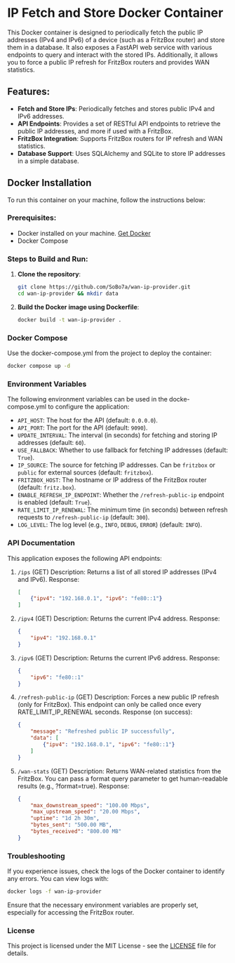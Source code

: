 # IP Fetch and Store Docker Container

This Docker container is designed to periodically fetch the public IP addresses (IPv4 and IPv6) of a device (such as a FritzBox router) and store them in a database. It also exposes a FastAPI web service with various endpoints to query and interact with the stored IPs. Additionally, it allows you to force a public IP refresh for FritzBox routers and provides WAN statistics.

## Features:
- **Fetch and Store IPs**: Periodically fetches and stores public IPv4 and IPv6 addresses.
- **API Endpoints**: Provides a set of RESTful API endpoints to retrieve the public IP addresses, and more if used with a FritzBox.
- **FritzBox Integration**: Supports FritzBox routers for IP refresh and WAN statistics.
- **Database Support**: Uses SQLAlchemy and SQLite to store IP addresses in a simple database.

## Docker Installation

To run this container on your machine, follow the instructions below:

### Prerequisites:
- Docker installed on your machine. [Get Docker](https://docs.docker.com/get-docker/)
- Docker Compose

### Steps to Build and Run:

1. **Clone the repository**:

    ```bash
    git clone https://github.com/SoBo7a/wan-ip-provider.git
    cd wan-ip-provider && mkdir data
    ```

2. **Build the Docker image using Dockerfile**:

    ```bash
    docker build -t wan-ip-provider .
    ```

### Docker Compose

Use the docker-compose.yml from the project to deploy the container:
```bash
docker compose up -d
```

### Environment Variables

The following environment variables can be used in the docke-compose.yml to configure the application:

- `API_HOST`: The host for the API (default: `0.0.0.0`).
- `API_PORT`: The port for the API (default: `9090`).
- `UPDATE_INTERVAL`: The interval (in seconds) for fetching and storing IP addresses (default: `60`).
- `USE_FALLBACK`: Whether to use fallback for fetching IP addresses (default: `True`).
- `IP_SOURCE`: The source for fetching IP addresses. Can be `fritzbox` or `public` for external sources (default: `fritzbox`).
- `FRITZBOX_HOST`: The hostname or IP address of the FritzBox router (default: `fritz.box`).
- `ENABLE_REFRESH_IP_ENDPOINT`: Whether the `/refresh-public-ip` endpoint is enabled (default: `True`).
- `RATE_LIMIT_IP_RENEWAL`: The minimum time (in seconds) between refresh requests to `/refresh-public-ip` (default: `300`).
- `LOG_LEVEL`: The log level (e.g., `INFO`, `DEBUG`, `ERROR`) (default: `INFO`).

### API Documentation
This application exposes the following API endpoints:

1. `/ips` (GET)
    Description: Returns a list of all stored IP addresses (IPv4 and IPv6).
    Response:
    ```json
    [
        {"ipv4": "192.168.0.1", "ipv6": "fe80::1"}
    ]
    ```

2. `/ipv4` (GET)
    Description: Returns the current IPv4 address.
    Response:
    ```json
    {
        "ipv4": "192.168.0.1"
    }
    ```

3. `/ipv6` (GET)
    Description: Returns the current IPv6 address.
    Response:
    ```json
    {
        "ipv6": "fe80::1"
    }
    ```

4. `/refresh-public-ip` (GET)
    Description: Forces a new public IP refresh (only for FritzBox). This endpoint can only be called once every RATE_LIMIT_IP_RENEWAL seconds.
    Response (on success):
    ```json
    {
        "message": "Refreshed public IP successfully",
        "data": [
            {"ipv4": "192.168.0.1", "ipv6": "fe80::1"}
        ]
    }
    ```

5. `/wan-stats` (GET)
    Description: Returns WAN-related statistics from the FritzBox. You can pass a format query parameter to get human-readable results (e.g., ?format=true).
    Response:
    ```json
    {
        "max_downstream_speed": "100.00 Mbps",
        "max_upstream_speed": "20.00 Mbps",
        "uptime": "1d 2h 30m",
        "bytes_sent": "500.00 MB",
        "bytes_received": "800.00 MB"
    }
    ```

### Troubleshooting
If you experience issues, check the logs of the Docker container to identify any errors. You can view logs with:
```bash
docker logs -f wan-ip-provider
```

Ensure that the necessary environment variables are properly set, especially for accessing the FritzBox router.

### License
This project is licensed under the MIT License - see the [LICENSE](LICENSE.txt) file for details.

